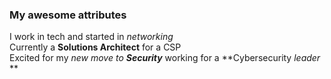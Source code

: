 ### My awesome attributes
I work in tech and started in _networking_ <br>
Currently a __Solutions Architect__ for a CSP <br>
Excited for my _new move to __Security___ working for a **Cybersecurity *leader* ** 
